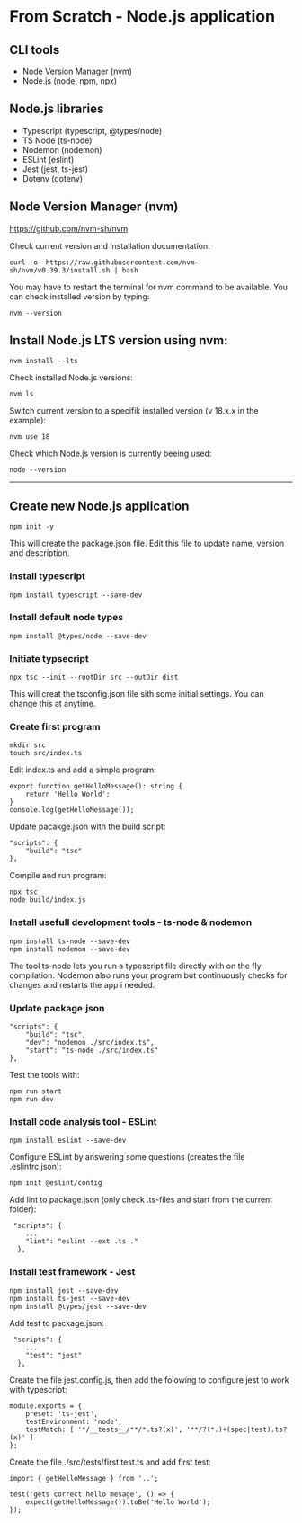 # From Scratch - Node.js application

## CLI tools
* Node Version Manager (nvm)
* Node.js (node, npm, npx)

## Node.js libraries
* Typescript (typescript, @types/node)
* TS Node (ts-node)
* Nodemon (nodemon)
* ESLint (eslint)
* Jest (jest, ts-jest)
* Dotenv (dotenv)

## Node Version Manager (nvm)
https://github.com/nvm-sh/nvm

Check current version and installation documentation.
```
curl -o- https://raw.githubusercontent.com/nvm-sh/nvm/v0.39.3/install.sh | bash
```
You may have to restart the terminal for nvm command to be available. You can check installed version by typing:
```
nvm --version
```
## Install Node.js LTS version using nvm:
```
nvm install --lts
```
Check installed Node.js versions:
```
nvm ls
```
Switch current version to a specifik installed version (v 18.x.x in the example):
```
nvm use 18
```
Check which Node.js version is currently beeing used:
```
node --version
```
---
## Create new Node.js application
```
npm init -y
```
This will create the package.json file. Edit this file to update name, version and description.
### Install typescript
```
npm install typescript --save-dev
```
### Install default node types
```
npm install @types/node --save-dev
```
### Initiate typsecript
```
npx tsc --init --rootDir src --outDir dist
```
This will creat the tsconfig.json file sith some initial settings. You can change this at anytime.
### Create first program
```
mkdir src
touch src/index.ts
```
Edit index.ts and add a simple program:
```
export function getHelloMessage(): string {
    return 'Hello World';
}
console.log(getHelloMessage());
```
Update pacakge.json with the build script:
```
"scripts": {
    "build": "tsc"
},
```
Compile and run program:
```
npx tsc
node build/index.js
```
### Install usefull development tools - ts-node & nodemon
```
npm install ts-node --save-dev
npm install nodemon --save-dev
```
The tool ts-node lets you run a typescript file directly with on the fly compilation. Nodemon also runs your program but continuously checks for changes and restarts the app i needed.
### Update package.json
```
"scripts": {
    "build": "tsc",
    "dev": "nodemon ./src/index.ts",
    "start": "ts-node ./src/index.ts"
},
```
Test the tools with:
```
npm run start
npm run dev
```
### Install code analysis tool - ESLint 
```
npm install eslint --save-dev
```
Configure ESLint by answering some questions (creates the file .eslintrc.json):
```
npm init @eslint/config
```
Add lint to package.json (only check .ts-files and start from the current folder):
```
 "scripts": {
    ...
    "lint": "eslint --ext .ts ."
  },
```
### Install test framework - Jest
```
npm install jest --save-dev
npm install ts-jest --save-dev
npm install @types/jest --save-dev
```
Add test to package.json:
```
 "scripts": {
    ...
    "test": "jest"
  },
```
Create the file jest.config.js, then add the folowing to configure jest to work with typescript:
```
module.exports = {
    preset: 'ts-jest',
    testEnvironment: 'node',
    testMatch: [ '*/__tests__/**/*.ts?(x)', '**/?(*.)+(spec|test).ts?(x)' ]
};
```
Create the file ./src/tests/first.test.ts and add first test:
```
import { getHelloMessage } from '..';

test('gets correct hello mesage', () => {
    expect(getHelloMessage()).toBe('Hello World');
});
```
